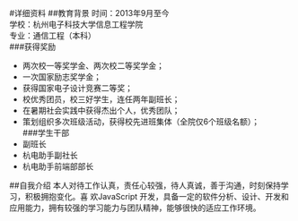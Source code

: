 #详细资料
##教育背景
时间：2013年9月至今      
学校：杭州电子科技大学信息工程学院     
专业：通信工程（本科）  
###获得奖励
* 两次校一等奖学金、两次校二等奖学金；  
* 一次国家励志奖学金；  
* 获得国家电子设计竞赛二等奖；  
* 校优秀团员，校三好学生，连任两年副班长；  
* 在暑期社会实践中获得杰出个人，优秀团队；  
* 策划组织多次班级活动，获得校先进班集体（全院仅6个班级名额）；  
###学生干部
* 副班长
* 杭电助手副社长
* 杭电助手前端部部长

##自我介绍
本人对待工作认真，责任心较强，待人真诚，善于沟通，时刻保持学习，积极拥抱变化。喜
欢JavaScript 开发，具备一定的软件分析、设计、开发和应用能力，拥有较强的学习能力与团队精神，能够很快的适应工作环境。
